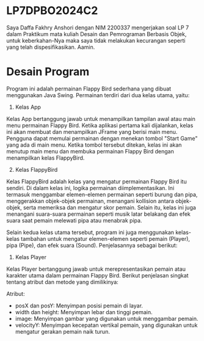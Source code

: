 # LP7DPBO2024C2

Saya Daffa Fakhry Anshori dengan NIM 2200337 mengerjakan soal LP 7 dalam Praktikum mata kuliah Desain dan Pemrograman Berbasis Objek, 
untuk keberkahan-Nya maka saya tidak melakukan kecurangan seperti yang telah dispesifikasikan. Aamin.

# Desain Program
Program ini adalah permainan Flappy Bird sederhana yang dibuat menggunakan Java Swing. Permainan terdiri dari dua kelas utama, yaitu:
1. Kelas App

Kelas App bertanggung jawab untuk menampilkan tampilan awal atau main menu permainan Flappy Bird. Ketika aplikasi pertama kali dijalankan, kelas ini akan membuat dan menampilkan JFrame yang berisi main menu. Pengguna dapat memulai permainan dengan menekan tombol "Start Game" yang ada di main menu. Ketika tombol tersebut ditekan, kelas ini akan menutup main menu dan membuka permainan Flappy Bird dengan menampilkan kelas FlappyBird.

2. Kelas FlappyBird

Kelas FlappyBird adalah kelas yang mengatur permainan Flappy Bird itu sendiri. Di dalam kelas ini, logika permainan diimplementasikan. Ini termasuk menggambar elemen-elemen permainan seperti burung dan pipa, menggerakkan objek-objek permainan, menangani kollision antara objek-objek, serta memeriksa dan mengatur skor pemain. Selain itu, kelas ini juga menangani suara-suara permainan seperti musik latar belakang dan efek suara saat pemain melewati pipa atau menabrak pipa.

Selain kedua kelas utama tersebut, program ini juga menggunakan kelas-kelas tambahan untuk mengatur elemen-elemen seperti pemain (Player), pipa (Pipe), dan efek suara (Sound). Penjelasannya sebagai berikut:
1. Kelas Player
   
Kelas Player bertanggung jawab untuk merepresentasikan pemain atau karakter utama dalam permainan Flappy Bird. Berikut penjelasan singkat tentang atribut dan metode yang dimilikinya:

Atribut:
- posX dan posY: Menyimpan posisi pemain di layar.
- width dan height: Menyimpan lebar dan tinggi pemain.
- image: Menyimpan gambar yang digunakan untuk menggambar pemain.
- velocityY: Menyimpan kecepatan vertikal pemain, yang digunakan untuk mengatur gerakan pemain naik turun.






